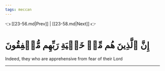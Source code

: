 ```yaml
---
tags: meccan
---
```


👈 [[23-56.md|Prev]] | [[23-58.md|Next]] 👉

# إِنَّ ٱلَّذِينَ هُم مِّنۡ خَشۡيَةِ رَبِّهِم مُّشۡفِقُونَ

Indeed, they who are apprehensive from fear of their Lord

---

